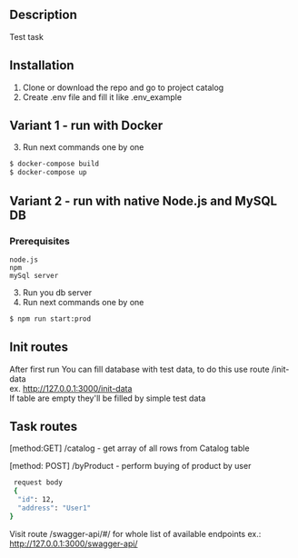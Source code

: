 ## Description

Test task

## Installation
1. Clone or download the repo and go to project catalog
2. Create .env file and fill it like .env_example

## Variant 1 - run with Docker 
3. Run next commands one by one
```bash
$ docker-compose build
$ docker-compose up
```

## Variant 2 - run with native Node.js and MySQL DB

### Prerequisites
    node.js
    npm
    mySql server

3. Run you db server
4. Run next commands one by one
```bash
$ npm run start:prod
```
## Init routes
    
 After first run You can fill database with test data, to do this use route /init-data \
 ex. http://127.0.0.1:3000/init-data \
 If table are empty they'll be filled by simple test data


## Task routes

 [method:GET] /catalog - get array of all rows from Catalog table

 [method: POST] /byProduct - perform buying of product by user
```bash
 request body 
 {
  "id": 12,
  "address": "User1"
}
```

Visit route /swagger-api/#/ for whole list of available endpoints
ex.: http://127.0.0.1:3000/swagger-api/
